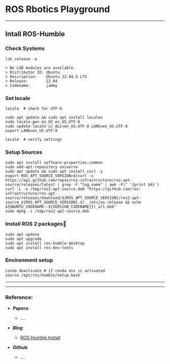 # ROS Rbotics Playground

-----

## Intall ROS-Humble


### Check Systems

```
lsb_release -a 

> No LSB modules are available.
> Distributor ID: Ubuntu
> Description:    Ubuntu 22.04.5 LTS
> Release:        22.04
> Codename:       jammy
```

### Set locale

```
locale  # check for UTF-8

sudo apt update && sudo apt install locales
sudo locale-gen en_US en_US.UTF-8
sudo update-locale LC_ALL=en_US.UTF-8 LANG=en_US.UTF-8
export LANG=en_US.UTF-8

locale  # verify settings
```

### Setup Sources
```
sudo apt install software-properties-common
sudo add-apt-repository universe
sudo apt update && sudo apt install curl -y
export ROS_APT_SOURCE_VERSION=$(curl -s https://api.github.com/repos/ros-infrastructure/ros-apt-source/releases/latest | grep -F "tag_name" | awk -F\" '{print $4}')
curl -L -o /tmp/ros2-apt-source.deb "https://github.com/ros-infrastructure/ros-apt-source/releases/download/${ROS_APT_SOURCE_VERSION}/ros2-apt-source_${ROS_APT_SOURCE_VERSION}.$(. /etc/os-release && echo ${UBUNTU_CODENAME:-${VERSION_CODENAME}})_all.deb"
sudo dpkg -i /tmp/ros2-apt-source.deb
```

### Install ROS 2 packages
```
sudo apt update
sudo apt upgrade
sudo apt install ros-humble-desktop
sudo apt install ros-dev-tools
```

### Environment setup
```
conda deactivate # if conda env is activated
source /opt/ros/humble/setup.bash

```
----


----

### Reference:


- ***Papers***:
    - ....

- ***Blog***:
    - [ROS Humble Install](https://docs.ros.org/en/humble/Installation/Ubuntu-Install-Debs.html)


- ***Github***:
    - ....
